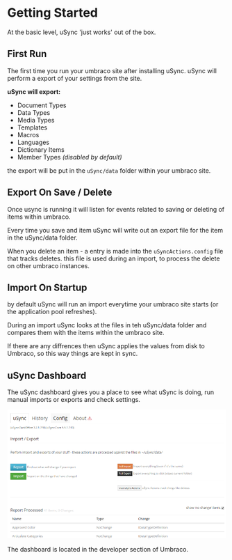 # Getting Started

At the basic level, uSync 'just works' out of the box. 


## First Run
The first time you run your umbraco site after installing uSync. uSync will
perform a export of your settings from the site. 

**uSync will export:** 

- Document Types
- Data Types
- Media Types
- Templates
- Macros
- Languages
- Dictionary Items
- Member Types *(disabled by default)*

the export will be put in the ```uSync/data``` folder within your umbraco site.

## Export On Save / Delete
Once usync is running it will listen for events related to saving or deleting 
of items within umbraco. 

Every time you save and item uSync will write out an export file for the item
in the uSync/data folder. 

When you delete an item - a entry is made into the ```uSyncActions.config``` file
that tracks deletes. this file is used during an import, to process the delete
on other umbraco instances.

## Import On Startup
by default uSync will run an import everytime your umbraco site starts (or the
application pool refreshes). 

During an import uSync looks at the files in teh uSync/data folder and compares
them with the items within the umbraco site. 

If there are any diffrences then uSync applies the values from disk to Umbraco, 
so this way things are kept in sync. 

## uSync Dashboard

The uSync dashboard gives you a place to see what uSync is doing, run manual
imports or exports and check settings. 

![uSync Dashboard](dashboard.png)

The dashboard is located in the developer section of Umbraco. 
